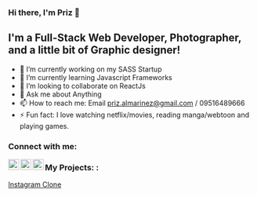 ### Hi there, I'm Priz  👋

## I'm a Full-Stack Web Developer, Photographer, and a little bit of Graphic designer!

- 🔭 I’m currently working on my SASS Startup
- 🌱 I’m currently learning Javascript Frameworks 
- 👯 I’m looking to collaborate on ReactJs 
- 💬 Ask me about Anything
- 📫 How to reach me: Email priz.almarinez@gmail.com / 09516489666 
- ⚡ Fun fact: I love watching netflix/movies, reading manga/webtoon and playing games.

### Connect with me:

[<img align="left" alt="prizalmarinez | Facebook" width="22px" src="https://cdn.jsdelivr.net/npm/simple-icons@v3/icons/facebook.svg" />][facebook]
[<img align="left" alt="prizalmarinez | LinkedIn" width="22px" src="https://cdn.jsdelivr.net/npm/simple-icons@v3/icons/linkedin.svg" />][linkedin]
[<img align="left" alt="prizalmarinez | Stackoverflow" width="22px" src="https://cdn.jsdelivr.net/npm/simple-icons@v3/icons/stackoverflow.svg" />][stackoverflow]

### My Projects: :

[Instagram Clone][insta]


[facebook]: https://www.facebook.com/priz.louie.almarinez
[linkedin]: https://www.linkedin.com/in/priz-almarinez-93a74b138/
[stackoverflow]: https://stackoverflow.com/users/8469870/priz
[insta]: https://ama-mvp.herokuapp.com/discover



